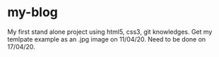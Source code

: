 # my-blog

My first stand alone project using html5, css3, git knowledges. Get my temlpate example as an .jpg image on 11/04/20. Need to be done on 17/04/20.
